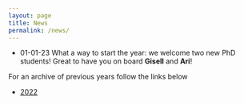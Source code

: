 ```yaml
---
layout: page
title: News  
permalink: /news/
---
```


* 01-01-23 What a way to start the year: we welcome two new PhD students!
Great to have you on board **Gisell** and **Ari**!

For an archive of previous years follow the links below
* [2022](news_2022)